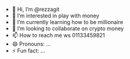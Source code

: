 - 👋 Hi, I’m @rezzagit
- 👀 I’m interested in play with money
- 🌱 I’m currently learning how to be millionaire
- 💞️ I’m looking to collaborate on crypto money
- 📫 How to reach me ws 01133459821
- 😄 Pronouns: ...
- ⚡ Fun fact: ...

<!---
rezzagit/rezzagit is a ✨ special ✨ repository because its `README.md` (this file) appears on your GitHub profile.
You can click the Preview link to take a look at your changes.
--->
